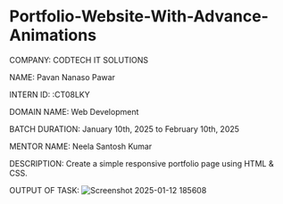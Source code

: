 # Portfolio-Website-With-Advance-Animations
COMPANY: CODTECH IT SOLUTIONS

NAME: Pavan Nanaso Pawar

INTERN ID: :CT08LKY

DOMAIN NAME: Web Development

BATCH DURATION: January 10th, 2025 to February 10th, 2025

MENTOR NAME: Neela Santosh Kumar

DESCRIPTION: Create a simple responsive portfolio page using HTML & CSS.

OUTPUT OF TASK:
![Screenshot 2025-01-12 185608](https://github.com/user-attachments/assets/78464751-e2ad-4dd4-9ed4-68958f2253dc)
